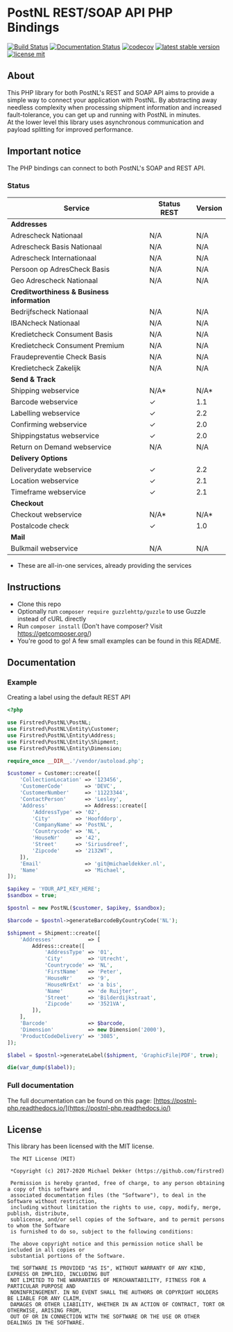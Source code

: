 # PostNL REST/SOAP API PHP Bindings

[![Build Status](https://travis-ci.org/firstred/postnl-api-php.svg?branch=master)](https://travis-ci.org/firstred/postnl-api-php)
[![Documentation Status](https://readthedocs.org/projects/postnl-php/badge/?version=latest)](https://postnl-php.readthedocs.io/en/latest/?badge=latest)
[![codecov](https://codecov.io/gh/firstred/postnl-api-php/branch/master/graph/badge.svg)](https://codecov.io/gh/firstred/postnl-api-php)
[![latest stable version](https://poser.pugx.org/firstred/postnl-api-php/v/stable.svg)](https://packagist.org/packages/firstred/postnl-api-php)
[![license mit](https://poser.pugx.org/firstred/postnl-api-php/license.svg)](https://packagist.org/packages/firstred/postnl-api-php)

## About

This PHP library for both PostNL's REST and SOAP API aims to provide a simple way to connect your 
application with PostNL. By abstracting away needless complexity when processing shipment 
information and increased fault-tolerance, you can get up and running with PostNL in minutes.  
At the lower level this library uses asynchronous communication and payload splitting for 
improved performance.

## Important notice

The PHP bindings can connect to both PostNL's SOAP and REST API.  

### Status

| Service                                     | Status REST               | Version |
| ------------------------------------------- | ------------------------- | ------- |
| **Addresses**                               |                           |         |
| Adrescheck Nationaal                        | N/A                       | N/A     |
| Adrescheck Basis Nationaal                  | N/A                       | N/A     |
| Adrescheck Internationaal                   | N/A                       | N/A     |
| Persoon op AdresCheck Basis                 | N/A                       | N/A     |
| Geo Adrescheck Nationaal                    | N/A                       | N/A     |
| **Creditworthiness & Business information** |                           |         |
| Bedrijfscheck Nationaal                     | N/A                       | N/A     |
| IBANcheck Nationaal                         | N/A                       | N/A     |
| Kredietcheck Consument Basis                | N/A                       | N/A     |
| Kredietcheck Consument Premium              | N/A                       | N/A     |
| Fraudepreventie Check Basis                 | N/A                       | N/A     |
| Kredietcheck Zakelijk                       | N/A                       | N/A     |
| **Send & Track**                            |                           |         |
| Shipping webservice                         | N/A*                      | N/A*    |
| Barcode webservice                          | ✓                         | 1.1     |
| Labelling webservice                        | ✓                         | 2.2     |
| Confirming webservice                       | ✓                         | 2.0     |
| Shippingstatus webservice                   | ✓                         | 2.0     |
| Return on Demand webservice                 | N/A                       | N/A     |
| **Delivery Options**                        |                           |         |
| Deliverydate webservice                     | ✓                         | 2.2     |
| Location webservice                         | ✓                         | 2.1     |
| Timeframe webservice                        | ✓                         | 2.1     |
| **Checkout**                                |                           |         |
| Checkout webservice                         | N/A*                      | N/A*    |
| Postalcode check                            | ✓                         | 1.0     |
| **Mail**                                    |                           |         |
| Bulkmail webservice                         | N/A                       | N/A     |

* These are all-in-one services, already providing the services

## Instructions

- Clone this repo
- Optionally run `composer require guzzlehttp/guzzle` to use Guzzle instead of cURL directly
- Run `composer install` (Don't have composer? Visit https://getcomposer.org/)
- You're good to go! A few small examples can be found in this README.

## Documentation

### Example

Creating a label using the default REST API

```php
<?php

use Firstred\PostNL\PostNL;
use Firstred\PostNL\Entity\Customer;
use Firstred\PostNL\Entity\Address;
use Firstred\PostNL\Entity\Shipment;
use Firstred\PostNL\Entity\Dimension;

require_once __DIR__.'/vendor/autoload.php';

$customer = Customer::create([
    'CollectionLocation' => '123456',
    'CustomerCode'       => 'DEVC',
    'CustomerNumber'     => '11223344',
    'ContactPerson'      => 'Lesley',
    'Address'            => Address::create([
        'AddressType' => '02',
        'City'        => 'Hoofddorp',
        'CompanyName' => 'PostNL',
        'Countrycode' => 'NL',
        'HouseNr'     => '42',
        'Street'      => 'Siriusdreef',
        'Zipcode'     => '2132WT',
    ]),
    'Email'              => 'git@michaeldekker.nl',
    'Name'               => 'Michael',
]);

$apikey = 'YOUR_API_KEY_HERE';
$sandbox = true;

$postnl = new PostNL($customer, $apikey, $sandbox);

$barcode = $postnl->generateBarcodeByCountryCode('NL');

$shipment = Shipment::create([
    'Addresses'           => [
        Address::create([
            'AddressType' => '01',
            'City'        => 'Utrecht',
            'Countrycode' => 'NL',
            'FirstName'   => 'Peter',
            'HouseNr'     => '9',
            'HouseNrExt'  => 'a bis',
            'Name'        => 'de Ruijter',
            'Street'      => 'Bilderdijkstraat',
            'Zipcode'     => '3521VA',
        ]),
    ],
    'Barcode'             => $barcode,
    'Dimension'           => new Dimension('2000'),
    'ProductCodeDelivery' => '3085',
]);

$label = $postnl->generateLabel($shipment, 'GraphicFile|PDF', true);

die(var_dump($label));
```

### Full documentation

The full documentation can be found on this page: [https://postnl-php.readthedocs.io/](https://postnl-php.readthedocs.io/)

## License

This library has been licensed with the MIT license.

```
 The MIT License (MIT)

 *Copyright (c) 2017-2020 Michael Dekker (https://github.com/firstred)

 Permission is hereby granted, free of charge, to any person obtaining a copy of this software and
 associated documentation files (the "Software"), to deal in the Software without restriction,
 including without limitation the rights to use, copy, modify, merge, publish, distribute,
 sublicense, and/or sell copies of the Software, and to permit persons to whom the Software
 is furnished to do so, subject to the following conditions:

 The above copyright notice and this permission notice shall be included in all copies or
 substantial portions of the Software.

 THE SOFTWARE IS PROVIDED "AS IS", WITHOUT WARRANTY OF ANY KIND, EXPRESS OR IMPLIED, INCLUDING BUT
 NOT LIMITED TO THE WARRANTIES OF MERCHANTABILITY, FITNESS FOR A PARTICULAR PURPOSE AND
 NONINFRINGEMENT. IN NO EVENT SHALL THE AUTHORS OR COPYRIGHT HOLDERS BE LIABLE FOR ANY CLAIM,
 DAMAGES OR OTHER LIABILITY, WHETHER IN AN ACTION OF CONTRACT, TORT OR OTHERWISE, ARISING FROM,
 OUT OF OR IN CONNECTION WITH THE SOFTWARE OR THE USE OR OTHER DEALINGS IN THE SOFTWARE.
```
